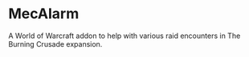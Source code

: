 # MecAlarm
A World of Warcraft addon to help with various raid encounters in The Burning Crusade expansion.
